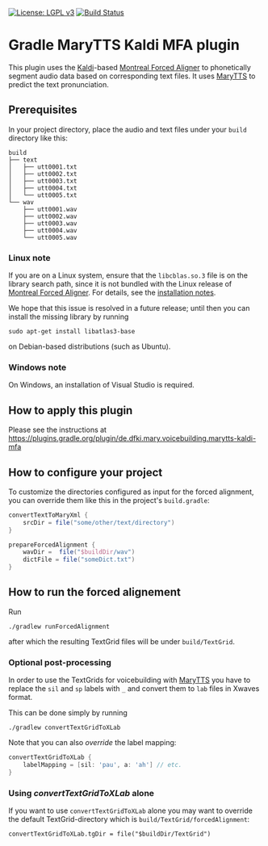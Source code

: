 [![License: LGPL v3](https://img.shields.io/badge/License-LGPL%20v3-blue.svg)](https://www.gnu.org/licenses/lgpl-3.0)
[![Build Status](https://travis-ci.org/marytts/gradle-marytts-kaldi-mfa-plugin.svg?branch=master)](https://travis-ci.org/marytts/gradle-marytts-kaldi-mfa-plugin)

# Gradle MaryTTS Kaldi MFA plugin

This plugin uses the [Kaldi]-based [Montreal Forced Aligner] to phonetically segment audio data based on corresponding text files.
It uses [MaryTTS] to predict the text pronunciation.

## Prerequisites

In your project directory, place the audio and text files under your `build` directory like this:

```
build
├── text
│   ├── utt0001.txt
│   ├── utt0002.txt
│   ├── utt0003.txt
│   ├── utt0004.txt
│   └── utt0005.txt
└── wav
    ├── utt0001.wav
    ├── utt0002.wav
    ├── utt0003.wav
    ├── utt0004.wav
    └── utt0005.wav
```

### Linux note

If you are on a Linux system, ensure that the `libcblas.so.3` file is on the library search path, since it is not bundled with the Linux release of [Montreal Forced Aligner].
For details, see the [installation notes](http://montreal-forced-aligner.readthedocs.io/en/latest/installation.html#linux).

We hope that this issue is resolved in a future release; until then you can install the missing library by running
```
sudo apt-get install libatlas3-base
```
on Debian-based distributions (such as Ubuntu).

### Windows note

On Windows, an installation of Visual Studio is required.

## How to apply this plugin

Please see the instructions at <https://plugins.gradle.org/plugin/de.dfki.mary.voicebuilding.marytts-kaldi-mfa>

## How to configure your project

To customize the directories configured as input for the forced alignment, you can override them like this in the project's `build.gradle`:

```groovy
convertTextToMaryXml {
    srcDir = file("some/other/text/directory")
}

prepareForcedAlignment {
    wavDir =  file("$buildDir/wav")
    dictFile = file("someDict.txt")
}
```

## How to run the forced alignement

Run
```
./gradlew runForcedAlignment
```
after which the resulting TextGrid files will be under `build/TextGrid`.

### Optional post-processing

In order to use the TextGrids for voicebuilding with [MaryTTS] you have to replace the `sil` and `sp` labels with `_` and convert them to `lab` files in Xwaves format.

This can be done simply by running
```
./gradlew convertTextGridToXLab
```
Note that you can also *override* the label mapping:
```groovy
convertTextGridToXLab {
    labelMapping = [sil: 'pau', a: 'ah'] // etc.
}
```

### Using *convertTextGridToXLab* alone

If you want to use `convertTextGridToXLab` alone you may want to override the default TextGrid-directory which is `build/TextGrid/forcedAlignment`:
```
convertTextGridToXLab.tgDir = file("$buildDir/TextGrid")
```

[Kaldi]: http://kaldi-asr.org/
[MaryTTS]: http://mary.dfki.de/
[Montreal Forced Aligner]: https://montrealcorpustools.github.io/Montreal-Forced-Aligner/
[SoX]: http://sox.sourceforge.net/
